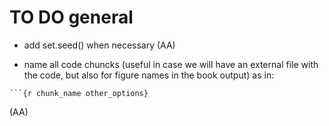 # TO DO general

* add set.seed() when necessary (AA)

* name all code chuncks (useful in case we will have an external file with the code, but also for figure names in the book output) as in: 
```
```{r chunk_name other_options}
``` 
(AA)
